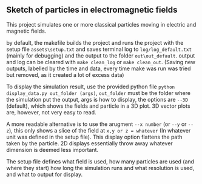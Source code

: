 Sketch of particles in electromagnetic fields
--------
This project simulates one or more classical particles moving in electric and magnetic fields.

by default, the makefile builds the project and runs the project with the setup file `assets\setup.txt` and saves terminal log to `log/log_default.txt` (mainly for debugging) and the output to the folder `out\out_default`. output and log can be cleared with `make clean_log` or `make clean_out`. (Saving new outputs, labelled by the time and data, every time make was run was tried but removed, as it created a lot of excess data)

To display the simulation result, use the provided python file `python display_data.py out_folder (args)`, `out_folder` must be the folder where the simulation put the output, args is how to display, the options are `--3D` (default), which shows the fields and particle in a 3D plot. 3D vector plots are, however, not very easy to read.

A more readable alternative is to use the arugment `--x number` (or `--y` or `--z`), this only shows a slice of the field at `x,y or z = whatever` (In whatever unit was defined in the setup file). This display option flattens the path taken by the particle. 2D displays essentially throw away whatever dimension is deemed less important.

The setup file defines what field is used, how many particles are used (and where they start) how long the simulation runs and what resolution is used, and what to output for display.

